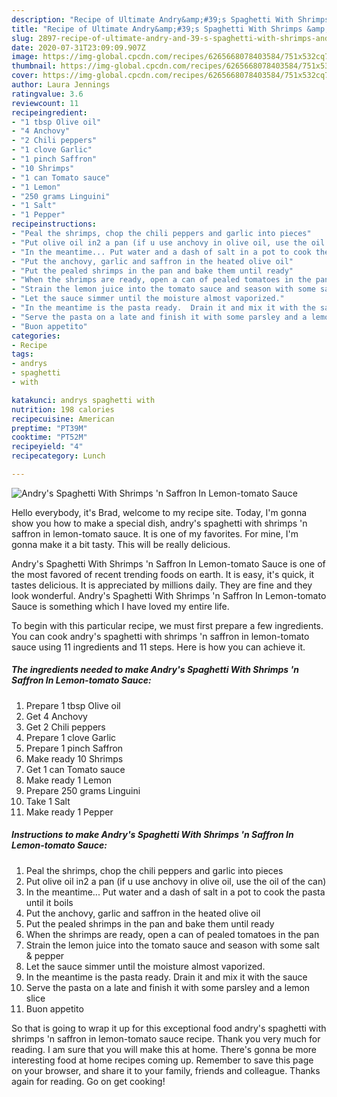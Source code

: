 ```yaml
---
description: "Recipe of Ultimate Andry&amp;#39;s Spaghetti With Shrimps &amp;#39;n Saffron In Lemon-tomato Sauce"
title: "Recipe of Ultimate Andry&amp;#39;s Spaghetti With Shrimps &amp;#39;n Saffron In Lemon-tomato Sauce"
slug: 2897-recipe-of-ultimate-andry-and-39-s-spaghetti-with-shrimps-and-39-n-saffron-in-lemon-tomato-sauce
date: 2020-07-31T23:09:09.907Z
image: https://img-global.cpcdn.com/recipes/6265668078403584/751x532cq70/andrys-spaghetti-with-shrimps-n-saffron-in-lemon-tomato-sauce-recipe-main-photo.jpg
thumbnail: https://img-global.cpcdn.com/recipes/6265668078403584/751x532cq70/andrys-spaghetti-with-shrimps-n-saffron-in-lemon-tomato-sauce-recipe-main-photo.jpg
cover: https://img-global.cpcdn.com/recipes/6265668078403584/751x532cq70/andrys-spaghetti-with-shrimps-n-saffron-in-lemon-tomato-sauce-recipe-main-photo.jpg
author: Laura Jennings
ratingvalue: 3.6
reviewcount: 11
recipeingredient:
- "1 tbsp Olive oil"
- "4 Anchovy"
- "2 Chili peppers"
- "1 clove Garlic"
- "1 pinch Saffron"
- "10 Shrimps"
- "1 can Tomato sauce"
- "1 Lemon"
- "250 grams Linguini"
- "1 Salt"
- "1 Pepper"
recipeinstructions:
- "Peal the shrimps, chop the chili peppers and garlic into pieces"
- "Put olive oil in2 a pan (if u use anchovy in olive oil, use the oil of the can)"
- "In the meantime... Put water and a dash of salt in a pot to cook the pasta until it boils"
- "Put the anchovy, garlic and saffron in the heated olive oil"
- "Put the pealed shrimps in the pan and bake them until ready"
- "When the shrimps are ready, open a can of pealed tomatoes in the pan"
- "Strain the lemon juice into the tomato sauce and season with some salt &amp; pepper"
- "Let the sauce simmer until the moisture almost vaporized."
- "In the meantime is the pasta ready.  Drain it and mix it with the sauce"
- "Serve the pasta on a late and finish it with some parsley and a lemon slice"
- "Buon appetito"
categories:
- Recipe
tags:
- andrys
- spaghetti
- with

katakunci: andrys spaghetti with 
nutrition: 198 calories
recipecuisine: American
preptime: "PT39M"
cooktime: "PT52M"
recipeyield: "4"
recipecategory: Lunch

---
```



![Andry&#39;s Spaghetti With Shrimps &#39;n Saffron In Lemon-tomato Sauce](https://img-global.cpcdn.com/recipes/6265668078403584/751x532cq70/andrys-spaghetti-with-shrimps-n-saffron-in-lemon-tomato-sauce-recipe-main-photo.jpg)

Hello everybody, it's Brad, welcome to my recipe site. Today, I'm gonna show you how to make a special dish, andry&#39;s spaghetti with shrimps &#39;n saffron in lemon-tomato sauce. It is one of my favorites. For mine, I'm gonna make it a bit tasty. This will be really delicious.



Andry&#39;s Spaghetti With Shrimps &#39;n Saffron In Lemon-tomato Sauce is one of the most favored of recent trending foods on earth. It is easy, it's quick, it tastes delicious. It is appreciated by millions daily. They are fine and they look wonderful. Andry&#39;s Spaghetti With Shrimps &#39;n Saffron In Lemon-tomato Sauce is something which I have loved my entire life.


To begin with this particular recipe, we must first prepare a few ingredients. You can cook andry&#39;s spaghetti with shrimps &#39;n saffron in lemon-tomato sauce using 11 ingredients and 11 steps. Here is how you can achieve it.

<!--inarticleads1-->

##### The ingredients needed to make Andry&#39;s Spaghetti With Shrimps &#39;n Saffron In Lemon-tomato Sauce:

1. Prepare 1 tbsp Olive oil
1. Get 4 Anchovy
1. Get 2 Chili peppers
1. Prepare 1 clove Garlic
1. Prepare 1 pinch Saffron
1. Make ready 10 Shrimps
1. Get 1 can Tomato sauce
1. Make ready 1 Lemon
1. Prepare 250 grams Linguini
1. Take 1 Salt
1. Make ready 1 Pepper




<!--inarticleads2-->

##### Instructions to make Andry&#39;s Spaghetti With Shrimps &#39;n Saffron In Lemon-tomato Sauce:

1. Peal the shrimps, chop the chili peppers and garlic into pieces
1. Put olive oil in2 a pan (if u use anchovy in olive oil, use the oil of the can)
1. In the meantime... Put water and a dash of salt in a pot to cook the pasta until it boils
1. Put the anchovy, garlic and saffron in the heated olive oil
1. Put the pealed shrimps in the pan and bake them until ready
1. When the shrimps are ready, open a can of pealed tomatoes in the pan
1. Strain the lemon juice into the tomato sauce and season with some salt &amp; pepper
1. Let the sauce simmer until the moisture almost vaporized.
1. In the meantime is the pasta ready.  Drain it and mix it with the sauce
1. Serve the pasta on a late and finish it with some parsley and a lemon slice
1. Buon appetito




So that is going to wrap it up for this exceptional food andry&#39;s spaghetti with shrimps &#39;n saffron in lemon-tomato sauce recipe. Thank you very much for reading. I am sure that you will make this at home. There's gonna be more interesting food at home recipes coming up. Remember to save this page on your browser, and share it to your family, friends and colleague. Thanks again for reading. Go on get cooking!
